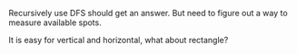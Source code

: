 
Recursively use DFS should get an answer.  But need to figure out a way to measure available spots.   

It is easy for vertical and horizontal, what about rectangle?         
